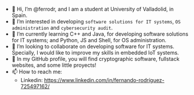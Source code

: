 - 👋 Hi, I’m @ferrodr, and I am a student at University of Valladolid, in Spain.
- 👀 I’m interested in developing `software solutions for IT systems`, `OS administration` and `cybersecurity audit`. 
- 🌱 I’m currently learning C++ and Java, for developing software solutions for IT systems; and Python, JS and Shell, for OS administration. 
- 💞️ I’m looking to collaborate on developing software for IT systems. Specially, I would like to improve my skills in embedded IoT systems. 
- :mag_right: In my GitHub profile, you will find cryptographic software, fullstack websites, and some little proyects!
- 📫 How to reach me: 
  - Linkedin: https://www.linkedin.com/in/fernando-rodríguez-725497162/

<!---
Eskechivoi/Eskechivoi is a ✨ special ✨ repository because its `README.md` (this file) appears on your GitHub profile.
You can click the Preview link to take a look at your changes.
--->
